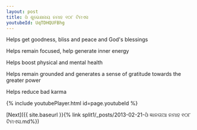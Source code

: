```yaml
---
layout: post
title: ଓଁ ଶୁଭେକ୍ଷନାୟ ନମାହ ୧୦୮ ଟିମଏସ
youtubeId: UqTDHQUFBhg
---
```

 
 
Helps get goodness, bliss and peace and God's blessings
 
Helps remain focused, help generate inner energy 
 
Helps boost physical and mental health 
 
Helps remain grounded and generates a sense of gratitude towards the greater power 
 
Helps reduce bad karma
 
 
 
 


{% include youtubePlayer.html id=page.youtubeId %}
 
[Next]({{ site.baseurl }}{% link  split1/_posts/2013-02-21-ଓଁ ଜ୍ଞାନତାଆ ନମାହ ୧୦୮ ଟିମଏସ.md%})
 
